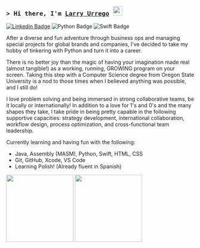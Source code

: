 
### <samp>&gt; Hi there, I'm <a href="https://www.linkedin.com/in/larryurrego/" target="_blank">Larry Urrego</a> <img src="https://media.giphy.com/media/hvRJCLFzcasrR4ia7z/giphy.gif" width="25"> </samp>
[![Linkedin Badge](https://img.shields.io/badge/LinkedIn-0077B5?style=for-the-badge&logo=linkedin&logoColor=white)](https://www.linkedin.com/in/larryurrego/)
![Python Badge](https://img.shields.io/badge/Python-FFD43B?style=for-the-badge&logo=python&logoColor=blue)
![Swift Badge](https://img.shields.io/badge/Swift-FA7343?style=for-the-badge&logo=swift&logoColor=white)


After a diverse and fun adventure through business ops and managing special projects for global brands and companies, 
I’ve decided to take my hobby of tinkering with Python and turn it into a career. 

There is no better joy than the magic of having your imagination made real (almost tangible!) as a working, running, 
GROWING program on your screen. Taking this step with a Computer Science degree from Oregon State University is a nod 
to those times when I believed anything was possible, and I still do!

I love problem solving and being immersed in strong collaborative teams, be it locally or internationally! In addition 
to a love for 1's and 0's and the many shapes they take, I take pride in being pretty capable in the following supportive 
capacities: strategy development, international collaboration, workflow design, process optimization, and cross-functional 
team leadership. 



Currently learning and having fun with the following:
- Java, Assembly (MASM), Python, Swift, HTML, CSS
- Git, GitHub, Xcode, VS Code
- Learning Polish! (Already fluent in Spanish)

<img height="180em" src="https://github-readme-stats.vercel.app/api?username=LaUrrego&show_icons=true&hide_border=true&&count_private=true&include_all_commits=true" />
<img height="180em" src="https://github-readme-stats.vercel.app/api/top-langs/?username=LaUrrego&theme=" />
<!---
LaUrrego/LaUrrego is a ✨ special ✨ repository because its `README.md` (this file) appears on your GitHub profile.
You can click the Preview link to take a look at your changes.
--->
